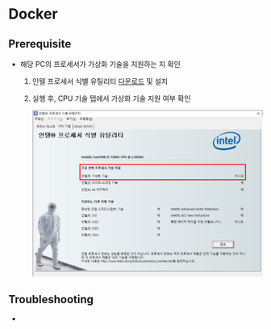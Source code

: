# Docker

## Prerequisite

- 해당 PC의 프로세서가 가상화 기술을 지원하는 지 확인

  1. 인텔 프로세서 식별 유틸리티 [다운로드](https://www.intel.co.kr/content/www/kr/ko/support/articles/000005651/processors.html) 및 설치

  2. 실행 후, CPU 기술 탭에서 가상화 기술 지원 여부 확인

     ![](images/docker_01.png)

## Troubleshooting

- 